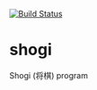 [![Build Status](https://travis-ci.org/sugyan/shogi.svg?branch=v2)](https://travis-ci.org/sugyan/shogi)

# shogi

Shogi (将棋) program
